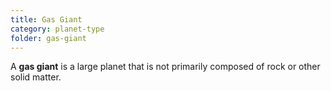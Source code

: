 ```yaml
---
title: Gas Giant
category: planet-type
folder: gas-giant
---
```


A **gas giant** is a large planet that is not primarily composed of rock or other solid matter.